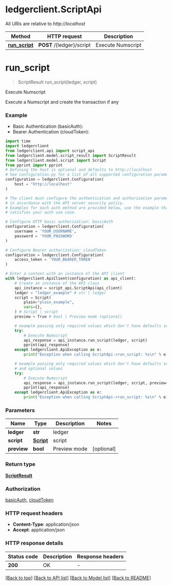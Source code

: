 # ledgerclient.ScriptApi

All URIs are relative to *http://localhost*

Method | HTTP request | Description
------------- | ------------- | -------------
[**run_script**](ScriptApi.md#run_script) | **POST** /{ledger}/script | Execute Numscript


# **run_script**
> ScriptResult run_script(ledger, script)

Execute Numscript

Execute a Numscript and create the transaction if any

### Example

* Basic Authentication (basicAuth):
* Bearer Authentication (cloudToken):

```python
import time
import ledgerclient
from ledgerclient.api import script_api
from ledgerclient.model.script_result import ScriptResult
from ledgerclient.model.script import Script
from pprint import pprint
# Defining the host is optional and defaults to http://localhost
# See configuration.py for a list of all supported configuration parameters.
configuration = ledgerclient.Configuration(
    host = "http://localhost"
)

# The client must configure the authentication and authorization parameters
# in accordance with the API server security policy.
# Examples for each auth method are provided below, use the example that
# satisfies your auth use case.

# Configure HTTP basic authorization: basicAuth
configuration = ledgerclient.Configuration(
    username = 'YOUR_USERNAME',
    password = 'YOUR_PASSWORD'
)

# Configure Bearer authorization: cloudToken
configuration = ledgerclient.Configuration(
    access_token = 'YOUR_BEARER_TOKEN'
)

# Enter a context with an instance of the API client
with ledgerclient.ApiClient(configuration) as api_client:
    # Create an instance of the API class
    api_instance = script_api.ScriptApi(api_client)
    ledger = "ledger_example" # str | ledger
    script = Script(
        plain="plain_example",
        vars={},
    ) # Script | script
    preview = True # bool | Preview mode (optional)

    # example passing only required values which don't have defaults set
    try:
        # Execute Numscript
        api_response = api_instance.run_script(ledger, script)
        pprint(api_response)
    except ledgerclient.ApiException as e:
        print("Exception when calling ScriptApi->run_script: %s\n" % e)

    # example passing only required values which don't have defaults set
    # and optional values
    try:
        # Execute Numscript
        api_response = api_instance.run_script(ledger, script, preview=preview)
        pprint(api_response)
    except ledgerclient.ApiException as e:
        print("Exception when calling ScriptApi->run_script: %s\n" % e)
```


### Parameters

Name | Type | Description  | Notes
------------- | ------------- | ------------- | -------------
 **ledger** | **str**| ledger |
 **script** | [**Script**](Script.md)| script |
 **preview** | **bool**| Preview mode | [optional]

### Return type

[**ScriptResult**](ScriptResult.md)

### Authorization

[basicAuth](../README.md#basicAuth), [cloudToken](../README.md#cloudToken)

### HTTP request headers

 - **Content-Type**: application/json
 - **Accept**: application/json


### HTTP response details

| Status code | Description | Response headers |
|-------------|-------------|------------------|
**200** | OK |  -  |

[[Back to top]](#) [[Back to API list]](../README.md#documentation-for-api-endpoints) [[Back to Model list]](../README.md#documentation-for-models) [[Back to README]](../README.md)

